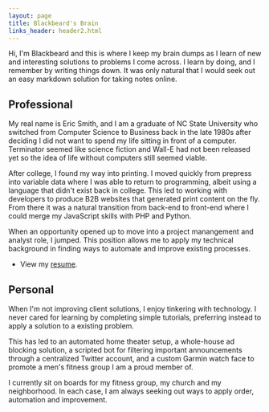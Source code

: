 ```yaml
---
layout: page
title: Blackbeard's Brain
links_header: header2.html
---
```


Hi, I'm Blackbeard and this is where I keep my brain dumps as I learn of new and interesting solutions to problems I come across. I learn by doing, and I remember by writing things down. It was only natural that I would seek out an easy markdown solution for taking notes online.

## Professional

My real name is Eric Smith, and I am a graduate of NC State University who switched from Computer Science to Business back in the late 1980s after deciding I did not want to spend my life sitting in front of a computer. Terminator seemed like science fiction and Wall-E had not been released yet so the idea of life without computers still seemed viable. 

After college, I found my way into printing. I moved quickly from prepress into variable data where I was able to return to programming, albeit using a language that didn't exist back in college. This led to working with developers to produce B2B websites that generated print content on the fly. From there it was a natural transition from back-end to front-end where I could merge my JavaScript skills with PHP and Python. 

When an opportunity opened up to move into a project manangement and analyst role, I jumped. This position allows me to apply my technical background in finding ways to automate and improve existing processes.

* View my [resume](resume.md). 

## Personal

When I'm not improving client solutions, I enjoy tinkering with technology. I never cared for learning by completing simple tutorials, preferring instead to apply a solution to a existing problem. 

This has led to an automated home theater setup, a whole-house ad blocking solution, a scripted bot for filtering important announcements through a centralized Twitter account, and a custom Garmin watch face to promote a men's fitness group I am a proud member of. 

I currently sit on boards for my fitness group, my church and my neighborhood. In each case, I am always seeking out ways to apply order, automation and improvement.


